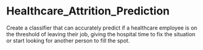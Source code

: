 # Healthcare_Attrition_Prediction
Create a classifier that can accurately predict if a healthcare employee is on the threshold of leaving their job, giving the hospital time to fix the situation or start looking for another person to fill the spot.
